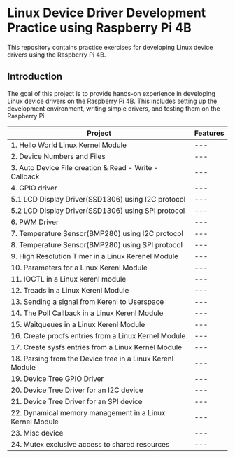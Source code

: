 # Linux Device Driver Development Practice using Raspberry Pi 4B

This repository contains practice exercises for developing Linux device drivers using the Raspberry Pi 4B.

## Introduction

The goal of this project is to provide hands-on experience in developing Linux device drivers on the Raspberry Pi 4B. This includes setting up the development environment, writing simple drivers, and testing them on the Raspberry Pi.


|Project|Features|
|---|---|
|1. Hello World Linux Kernel Module|---|
|2. Device Numbers and Files|---|
|3. Auto Device File creation & Read - Write - Callback|---|
|4. GPIO driver|---|
|5.1 LCD Display Driver(SSD1306) using I2C protocol|---|
|5.2 LCD Display Driver(SSD1306) using SPI protocol|---|
|6. PWM Driver|---|
|7. Temperature Sensor(BMP280) using I2C protocol|---|
|8. Temperature Sensor(BMP280) using SPI protocol|---|
|9. High Resolution Timer in a Linux Kerenel Module|---|
|10. Parameters for a Linux Kerenl Module|---|
|11. IOCTL in a Linux kerenl module|---|
|12. Treads in a Linux Kerenl Module|---|
|13. Sending a signal from Kerenl to Userspace|---|
|14. The Poll Callback in a Linux Kerenl Module|---|
|15. Waitqueues in a Linux Kerenl Module|---|
|16. Create procfs entries from a Linux Kernel Module|---|
|17. Create sysfs entries from a Linux Kernel Module|---|
|18. Parsing from the Device tree in a Linux Kerenl Module|---|
|19. Device Tree GPIO Driver|---|
|20. Device Tree Driver for an I2C device|---|
|21. Device Tree Driver for an SPI device|---|
|22. Dynamical memory management in a Linux Kernel Module|---|
|23. Misc device|---|
|24. Mutex exclusive access to shared resources|---|




